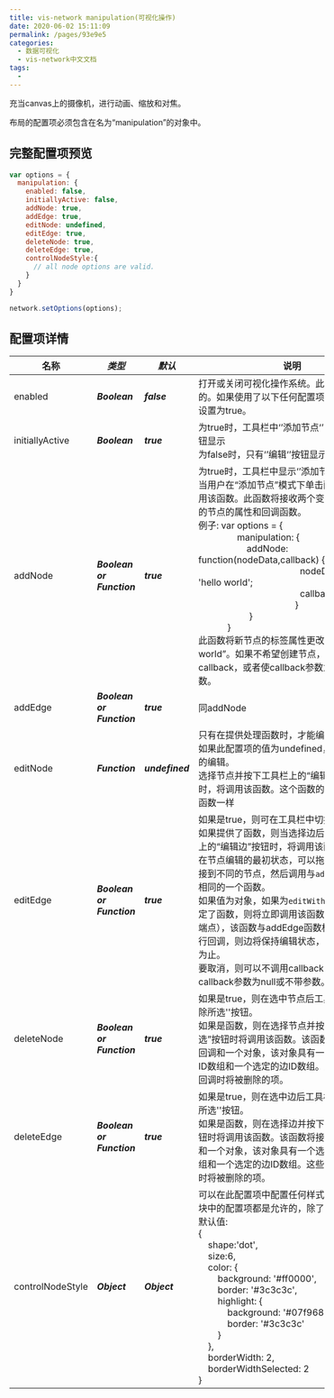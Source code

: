 ```yaml
---
title: vis-network manipulation(可视化操作)
date: 2020-06-02 15:11:09
permalink: /pages/93e9e5
categories: 
  - 数据可视化
  - vis-network中文文档
tags: 
  - 
---
```

<style scoped> 
  table { min-width: 560px; }
  thead tr th:nth-child(1),tbody tr td:nth-child(1) { 	width: 124px;} 
  thead tr th:nth-child(2),tbody tr td:nth-child(2) { 	width: 66px;font-style: italic;font-weight: bolder; } 
  thead tr th:nth-child(3),tbody tr td:nth-child(3) { 	width: 76px;font-style: italic;font-weight: bolder;  } 
  thead tr th:nth-child(4),tbody tr td:nth-child(4) { 	min-width: 104px; } 
</style>

充当canvas上的摄像机，进行动画、缩放和对焦。

布局的配置项必须包含在名为“manipulation”的对象中。

##  完整配置项预览

```js
var options = {
  manipulation: {
    enabled: false,
    initiallyActive: false,
    addNode: true,
    addEdge: true,
    editNode: undefined,
    editEdge: true,
    deleteNode: true,
    deleteEdge: true,
    controlNodeStyle:{
      // all node options are valid.
    }
  }
}

network.setOptions(options);
```

## 配置项详情

| 名称        | 类型               | 默认      | 说明                                                         |
| ---------------- | ---------------------- | ------------- | ------------------------------------------------------------ |
| enabled          | Boolean              | false         | 打开或关闭可视化操作系统。此属性是可选的。如果使用了以下任何配置项，则此配置项设置为true。 |
| initiallyActive  | Boolean             | true          | 为true时，工具栏中‘’添加节点‘’，‘’添加边‘’按钮显示<br/>为false时，只有‘’编辑‘’按钮显示。 |
| addNode          | Boolean or  Function | true          | 为true时，工具栏中显示‘’添加节点‘’按钮<br/>当用户在“添加节点”模式下单击画布时，将调用该函数。此函数将接收两个变量：可以创建的节点的属性和回调函数。   <br/>例子:  var options = {     <br/>&nbsp;&nbsp;&nbsp;&nbsp;&nbsp;&nbsp;&nbsp;&nbsp;&nbsp;&nbsp;&nbsp;&nbsp;&nbsp;&nbsp;&nbsp;&nbsp;manipulation: {      <br/>&nbsp;&nbsp;&nbsp;&nbsp;&nbsp;&nbsp;&nbsp;&nbsp;&nbsp;&nbsp;&nbsp;&nbsp;&nbsp;&nbsp;&nbsp;&nbsp;&nbsp;&nbsp;&nbsp;&nbsp;addNode: function(nodeData,callback) {       <br/>&nbsp;&nbsp;&nbsp;&nbsp;&nbsp;&nbsp;&nbsp;&nbsp;&nbsp;&nbsp;&nbsp;&nbsp;&nbsp;&nbsp;&nbsp;&nbsp;&nbsp;&nbsp;&nbsp;&nbsp;&nbsp;&nbsp;&nbsp;&nbsp;&nbsp;&nbsp;&nbsp;&nbsp;&nbsp;&nbsp;&nbsp;&nbsp;&nbsp;&nbsp;&nbsp;&nbsp;&nbsp;&nbsp;&nbsp;&nbsp;&nbsp;&nbsp;nodeData.label = 'hello world'; <br/>      &nbsp;&nbsp;&nbsp;&nbsp;&nbsp;&nbsp;&nbsp;&nbsp;&nbsp;&nbsp;&nbsp;&nbsp;&nbsp;&nbsp;&nbsp;&nbsp;&nbsp;&nbsp;&nbsp;&nbsp;&nbsp;&nbsp;&nbsp;&nbsp;&nbsp;&nbsp;&nbsp;&nbsp;&nbsp;&nbsp;&nbsp;&nbsp;&nbsp;&nbsp;&nbsp;&nbsp;&nbsp;&nbsp;&nbsp;&nbsp;&nbsp;&nbsp;callback(nodeData);      <br/>&nbsp;&nbsp;&nbsp;&nbsp;&nbsp;&nbsp;&nbsp;&nbsp;&nbsp;&nbsp;&nbsp;&nbsp;&nbsp;&nbsp;&nbsp;&nbsp;&nbsp;&nbsp;&nbsp;&nbsp;&nbsp;&nbsp;&nbsp;&nbsp;&nbsp;&nbsp;&nbsp;&nbsp;&nbsp;&nbsp;&nbsp;&nbsp;&nbsp;&nbsp;&nbsp;&nbsp;&nbsp;&nbsp;&nbsp;&nbsp;}   <br/>&nbsp;&nbsp;&nbsp;&nbsp;&nbsp;&nbsp;&nbsp;&nbsp;&nbsp;&nbsp;&nbsp;&nbsp;&nbsp;&nbsp;&nbsp;&nbsp;&nbsp;&nbsp;&nbsp;&nbsp;&nbsp;}  <br/>&nbsp;&nbsp;&nbsp;&nbsp;&nbsp;&nbsp;&nbsp;&nbsp;&nbsp;&nbsp;&nbsp;&nbsp;}  <br/>此函数将新节点的标签属性更改为“hello world”。如果不希望创建节点，则可以不调用callback，或者使callback参数为null或不带参数。 |
| addEdge          | Boolean or  Function | true      | 同addNode |
| editNode         | Function             | undefined | 只有在提供处理函数时，才能编辑节点。<br/>如果此配置项的值为undefined，则将禁用节点的编辑。<br/>选择节点并按下工具栏上的“编辑节点”按钮时，将调用该函数。这个函数的功能与`addNode`函数一样 |
| editEdge         | Boolean or  Function | true      | 如果是true，则可在工具栏中切换边的编辑。<br/>如果提供了函数，则当选择边后并按下工具栏上的“编辑边”按钮时，将调用该函数。<br/>在节点编辑的最初状态，可以拖动边的端点连接到不同的节点，然后调用与`addEdge`函数功能相同的一个函数。<br/>如果值为对象，如果为`editWithOutDrag`属性指定了函数，则将立即调用该函数（不拖动任何端点），该函数与addEdge函数相同。如果不执行回调，则边将保持编辑状态，直到状态释放为止。<br/>要取消，则可以不调用callback，或者使callback参数为null或不带参数。 |
| deleteNode       | Boolean or  Function | true      | 如果是true，则在选中节点后工具栏中'显示''删除所选''按钮。<br/>如果是函数，则在选择节点并按下“删除所选”按钮时将调用该函数。该函数将接收到一个回调和一个对象，该对象具有一个选定的节点ID数组和一个选定的边ID数组。这些是在执行回调时将被删除的项。 |
| deleteEdge       | Boolean or  Function | true      | 如果是true，则在选中边后工具栏中'显示''删除所选''按钮。<br/>如果是函数，则在选择边并按下“删除所选”按钮时将调用该函数。该函数将接收到一个回调和一个对象，该对象具有一个选定的节点ID数组和一个选定的边ID数组。这些是在执行回调时将被删除的项。 |
| controlNodeStyle | Object               | Object      | 可以在此配置项中配置任何样式信息。节点模块中的配置项都是允许的，除了`x`, `y` 和 `fixed`。  默认值:  <br/>{     <br/>&nbsp;&nbsp;&nbsp;&nbsp;shape:'dot',<br/>&nbsp;&nbsp;&nbsp;&nbsp;size:6,<br/>&nbsp;&nbsp;&nbsp;&nbsp;color: {<br/>&nbsp;&nbsp;&nbsp;&nbsp;&nbsp;&nbsp;&nbsp;&nbsp;background: '#ff0000',<br/>&nbsp;&nbsp;&nbsp;&nbsp;&nbsp;&nbsp;&nbsp;&nbsp;border: '#3c3c3c',<br/>&nbsp;&nbsp;&nbsp;&nbsp;&nbsp;&nbsp;&nbsp;&nbsp;highlight: {<br/>&nbsp;&nbsp;&nbsp;&nbsp;&nbsp;&nbsp;&nbsp;&nbsp;&nbsp;&nbsp;&nbsp;&nbsp;background: '#07f968',<br/>&nbsp;&nbsp;&nbsp;&nbsp;&nbsp;&nbsp;&nbsp;&nbsp;&nbsp;&nbsp;&nbsp;&nbsp;border: '#3c3c3c'<br/>&nbsp;&nbsp;&nbsp;&nbsp;&nbsp;&nbsp;&nbsp;&nbsp;}<br/>&nbsp;&nbsp;&nbsp;&nbsp;},<br/>&nbsp;&nbsp;&nbsp;&nbsp;borderWidth: 2,<br/>&nbsp;&nbsp;&nbsp;&nbsp;borderWidthSelected: 2<br/>} |